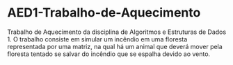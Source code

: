 # AED1-Trabalho-de-Aquecimento
Trabalho de Aquecimento da disciplina de Algoritmos e Estruturas de Dados 1. O trabalho consiste em simular um incêndio em uma floresta representada por uma matriz, na qual há um animal que deverá mover pela floresta tentado se salvar do incêndio que se espalha devido ao vento.
